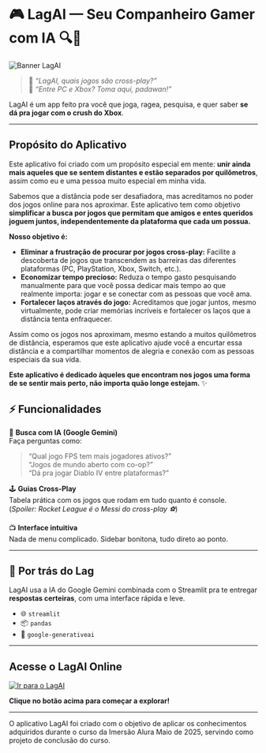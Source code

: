 # 🎮 LagAI — Seu Companheiro Gamer com IA 🔍🧠

![Banner LagAI](https://media.giphy.com/media/l0HUqsz2jdQYElRm0/giphy.gif)

> 🤔 *“LagAI, quais jogos são cross-play?”*  
> 🤖 *“Entre PC e Xbox? Toma aqui, padawan!”*  

LagAI é um app feito pra você que joga, ragea, pesquisa, e quer saber **se dá pra jogar com o crush do Xbox**.

---
## Propósito do Aplicativo

Este aplicativo foi criado com um propósito especial em mente: **unir ainda mais aqueles que se sentem distantes e estão separados por quilômetros**, assim como eu e uma pessoa muito especial em minha vida.

Sabemos que a distância pode ser desafiadora, mas acreditamos no poder dos jogos online para nos aproximar. Este aplicativo tem como objetivo **simplificar a busca por jogos que permitam que amigos e entes queridos joguem juntos, independentemente da plataforma que cada um possua.**

**Nosso objetivo é:**

* **Eliminar a frustração de procurar por jogos cross-play:** Facilite a descoberta de jogos que transcendem as barreiras das diferentes plataformas (PC, PlayStation, Xbox, Switch, etc.).
* **Economizar tempo precioso:** Reduza o tempo gasto pesquisando manualmente para que você possa dedicar mais tempo ao que realmente importa: jogar e se conectar com as pessoas que você ama.
* **Fortalecer laços através do jogo:** Acreditamos que jogar juntos, mesmo virtualmente, pode criar memórias incríveis e fortalecer os laços que a distância tenta enfraquecer.

Assim como os jogos nos aproximam, mesmo estando a muitos quilômetros de distância, esperamos que este aplicativo ajude você a encurtar essa distância e a compartilhar momentos de alegria e conexão com as pessoas especiais da sua vida.

**Este aplicativo é dedicado àqueles que encontram nos jogos uma forma de se sentir mais perto, não importa quão longe estejam.** ✨

## ⚡ Funcionalidades

🎯 **Busca com IA (Google Gemini)**  
Faça perguntas como:

> “Qual jogo FPS tem mais jogadores ativos?”  
> “Jogos de mundo aberto com co-op?”  
> “Dá pra jogar Diablo IV entre plataformas?”

🕹️ **Guias Cross-Play**  
Tabela prática com os jogos que rodam em tudo quanto é console.  
(*Spoiler: Rocket League é o Messi do cross-play ⚽*)

📺 **Interface intuitiva**  
Nada de menu complicado. Sidebar bonitona, tudo direto ao ponto.

---

## 🧠 Por trás do Lag

LagAI usa a IA do Google Gemini combinada com o Streamlit pra te entregar **respostas certeiras**, com uma interface rápida e leve.

- 🌐 `streamlit`
- 📦 `pandas`
- 🧠 `google-generativeai`

---

## Acesse o LagAI Online

[![Ir para o LagAI](https://img.shields.io/badge/Ir%20para%20o%20LagAI-blue?style=for-the-badge&logo=streamlit)](https://ayuea6k37yv4nmdhcsappcg.streamlit.app/)

**Clique no botão acima para começar a explorar!**

---
O aplicativo LagAI foi criado com o objetivo de aplicar os conhecimentos adquiridos durante o curso da Imersão Alura Maio de 2025, servindo como projeto de conclusão do curso.
